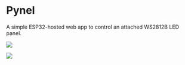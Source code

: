 # Pynel

A simple ESP32-hosted web app to control an attached WS2812B LED panel.

![](https://files.scoat.es/zZjt9BJ5vw.jpeg)

![](https://files.scoat.es/JPfelWyset.jpeg)